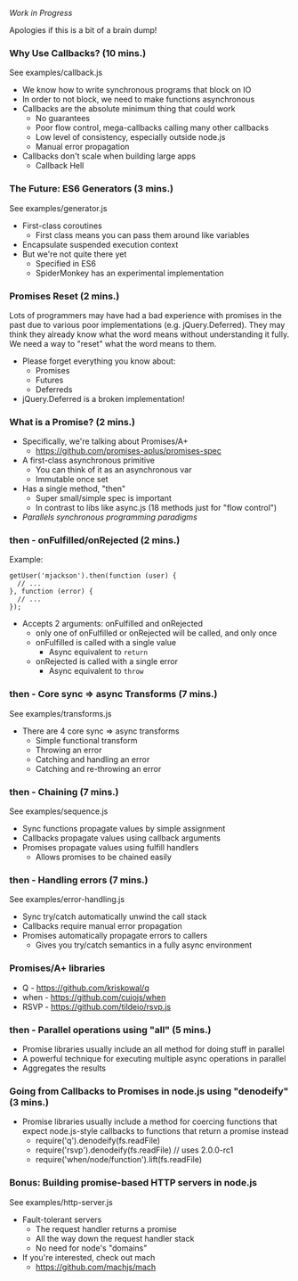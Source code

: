 _Work in Progress_

Apologies if this is a bit of a brain dump!

### Why Use Callbacks? (10 mins.)

See examples/callback.js

  * We know how to write synchronous programs that block on IO
  * In order to not block, we need to make functions asynchronous
  * Callbacks are the absolute minimum thing that could work
    * No guarantees
    * Poor flow control, mega-callbacks calling many other callbacks
    * Low level of consistency, especially outside node.js
    * Manual error propagation
  * Callbacks don't scale when building large apps
    * Callback Hell

### The Future: ES6 Generators (3 mins.)

See examples/generator.js

  * First-class coroutines
    * First class means you can pass them around like variables
  * Encapsulate suspended execution context
  * But we're not quite there yet
    * Specified in ES6
    * SpiderMonkey has an experimental implementation

### Promises Reset (2 mins.)

Lots of programmers may have had a bad experience with promises in the past due to various poor implementations (e.g. jQuery.Deferred). They may think they already know what the word means without understanding it fully. We need a way to "reset" what the word means to them.

  * Please forget everything you know about:
    * Promises
    * Futures
    * Deferreds
  * jQuery.Deferred is a broken implementation!

### What is a Promise? (2 mins.)

  * Specifically, we're talking about Promises/A+
    * https://github.com/promises-aplus/promises-spec
  * A first-class asynchronous primitive
    * You can think of it as an asynchronous var
    * Immutable once set
  * Has a single method, "then"
    * Super small/simple spec is important
    * In contrast to libs like async.js (18 methods just for "flow control")
  * _Parallels synchronous programming paradigms_

### then - onFulfilled/onRejected (2 mins.)

Example:

    getUser('mjackson').then(function (user) {
      // ...
    }, function (error) {
      // ...
    });

  * Accepts 2 arguments: onFulfilled and onRejected
    * only one of onFulfilled or onRejected will be called, and only once
    * onFulfilled is called with a single value
      * Async equivalent to `return`
    * onRejected is called with a single error
      * Async equivalent to `throw`

### then - Core sync => async Transforms (7 mins.)

See examples/transforms.js

  * There are 4 core sync => async transforms
    * Simple functional transform
    * Throwing an error
    * Catching and handling an error
    * Catching and re-throwing an error

### then - Chaining (7 mins.)

See examples/sequence.js

  * Sync functions propagate values by simple assignment
  * Callbacks propagate values using callback arguments
  * Promises propagate values using fulfill handlers
    * Allows promises to be chained easily

### then - Handling errors (7 mins.)

See examples/error-handling.js

  * Sync try/catch automatically unwind the call stack
  * Callbacks require manual error propagation
  * Promises automatically propagate errors to callers
    * Gives you try/catch semantics in a fully async environment

### Promises/A+ libraries

  * Q - https://github.com/kriskowal/q
  * when - https://github.com/cujojs/when
  * RSVP - https://github.com/tildeio/rsvp.js

### then - Parallel operations using "all" (5 mins.)

  * Promise libraries usually include an all method for doing stuff in parallel
  * A powerful technique for executing multiple async operations in parallel
  * Aggregates the results

### Going from Callbacks to Promises in node.js using "denodeify" (3 mins.)

  * Promise libraries usually include a method for coercing functions that expect node.js-style callbacks to functions that return a promise instead
    * require('q').denodeify(fs.readFile)
    * require('rsvp').denodeify(fs.readFile) // uses 2.0.0-rc1
    * require('when/node/function').lift(fs.readFile)

### Bonus: Building promise-based HTTP servers in node.js

See examples/http-server.js

  * Fault-tolerant servers
    * The request handler returns a promise
    * All the way down the request handler stack
    * No need for node's "domains"
  * If you're interested, check out mach
    * https://github.com/machjs/mach
